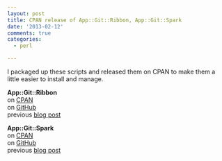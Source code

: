 ```yaml
---
layout: post
title: CPAN release of App::Git::Ribbon, App::Git::Spark
date: '2013-02-12'
comments: true
categories:
  - perl

---
```


I packaged up these scripts and released them on CPAN to make them a little
easier to install and manage.  

**App::Git::Ribbon** <br>
on [CPAN](https://metacpan.org/module/App::Git::Ribbon)<br>
on [GitHub](https://github.com/kablamo/git-ribbon)<br>
previous [blog post](/git-ribbon)

**App::Git::Spark** <br>
on [CPAN](https://metacpan.org/module/App::Git::Spark)<br>
on [GitHub](https://github.com/kablamo/git-spark)<br>
previous [blog post](/git-spark-revisited)


